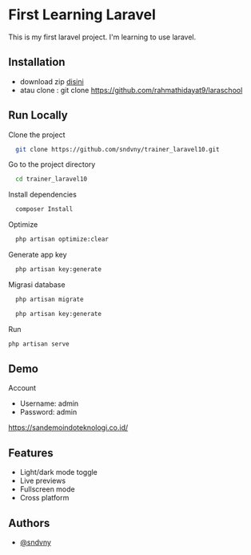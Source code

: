 # First Learning Laravel

This is my first laravel project. I'm learning to use laravel.

## Installation

-   download zip <a href="https://github.com/sndvny/trainer_laravel10/archive/refs/tags/laravel.zip">disini</a>
-   atau clone : git clone https://github.com/rahmathidayat9/laraschool

## Run Locally

Clone the project

```bash
  git clone https://github.com/sndvny/trainer_laravel10.git
```

Go to the project directory

```bash
  cd trainer_laravel10
```

Install dependencies

```bash
  composer Install
```

Optimize

```bash
  php artisan optimize:clear
```

Generate app key

```bash
  php artisan key:generate
```

Migrasi database

```bash
  php artisan migrate
```

```bash
  php artisan key:generate
```

Run

```bash
php artisan serve
```

## Demo

Account

-   Username: admin
-   Password: admin

https://sandemoindoteknologi.co.id/

## Features

-   Light/dark mode toggle
-   Live previews
-   Fullscreen mode
-   Cross platform

## Authors

-   [@sndvny](https://www.github.com/sndvny)
